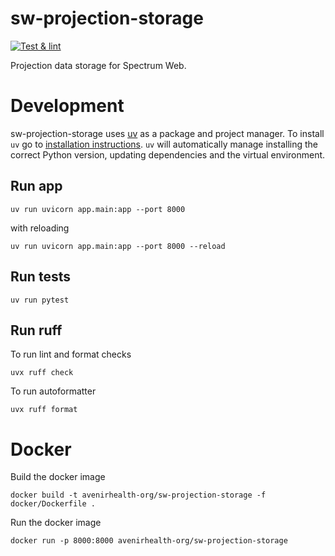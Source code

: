 # sw-projection-storage

[![Test & lint](https://github.com/AvenirHealth-org/sw-projection-storage/actions/workflows/test.yml/badge.svg?branch=main)](https://github.com/AvenirHealth-org/sw-projection-storage/actions/workflows/test.yml)

Projection data storage for Spectrum Web.

# Development

sw-projection-storage uses [uv](https://docs.astral.sh/uv/) as a package and project manager. To install `uv` go to [installation instructions](https://docs.astral.sh/uv/getting-started/installation/). `uv` will automatically manage installing the correct Python version, updating dependencies and the virtual environment.


## Run app

```
uv run uvicorn app.main:app --port 8000
```

with reloading

```
uv run uvicorn app.main:app --port 8000 --reload
```

## Run tests

```
uv run pytest
```

## Run ruff

To run lint and format checks

```
uvx ruff check
```

To run autoformatter

```
uvx ruff format
```

# Docker

Build the docker image

```
docker build -t avenirhealth-org/sw-projection-storage -f docker/Dockerfile .
```

Run the docker image

```
docker run -p 8000:8000 avenirhealth-org/sw-projection-storage
```
